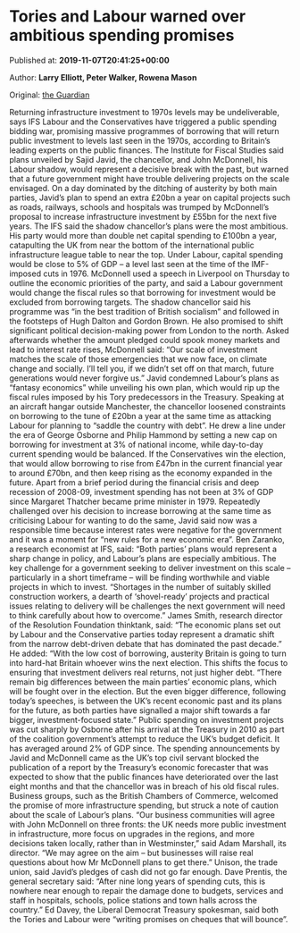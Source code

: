 
# Tories and Labour warned over ambitious spending promises

Published at: **2019-11-07T20:41:25+00:00**

Author: **Larry Elliott, Peter Walker, Rowena Mason**

Original: [the Guardian](https://www.theguardian.com/politics/2019/nov/07/tories-and-labour-warned-over-ambitious-spending-promises-infrastructure-investment)

Returning infrastructure investment to 1970s levels may be undeliverable, says IFS
Labour and the Conservatives have triggered a public spending bidding war, promising massive programmes of borrowing that will return public investment to levels last seen in the 1970s, according to Britain’s leading experts on the public finances.
The Institute for Fiscal Studies said plans unveiled by Sajid Javid, the chancellor, and John McDonnell, his Labour shadow, would represent a decisive break with the past, but warned that a future government might have trouble delivering projects on the scale envisaged.
On a day dominated by the ditching of austerity by both main parties, Javid’s plan to spend an extra £20bn a year on capital projects such as roads, railways, schools and hospitals was trumped by McDonnell’s proposal to increase infrastructure investment by £55bn for the next five years.
The IFS said the shadow chancellor’s plans were the most ambitious. His party would more than double net capital spending to £100bn a year, catapulting the UK from near the bottom of the international public infrastructure league table to near the top. Under Labour, capital spending would be close to 5% of GDP – a level last seen at the time of the IMF-imposed cuts in 1976.
McDonnell used a speech in Liverpool on Thursday to outline the economic priorities of the party, and said a Labour government would change the fiscal rules so that borrowing for investment would be excluded from borrowing targets.
The shadow chancellor said his programme was “in the best tradition of British socialism” and followed in the footsteps of Hugh Dalton and Gordon Brown. He also promised to shift significant political decision-making power from London to the north.
Asked afterwards whether the amount pledged could spook money markets and lead to interest rate rises, McDonnell said: “Our scale of investment matches the scale of those emergencies that we now face, on climate change and socially. I’ll tell you, if we didn’t set off on that march, future generations would never forgive us.”
Javid condemned Labour’s plans as “fantasy economics” while unveiling his own plan, which would rip up the fiscal rules imposed by his Tory predecessors in the Treasury.
Speaking at an aircraft hangar outside Manchester, the chancellor loosened constraints on borrowing to the tune of £20bn a year at the same time as attacking Labour for planning to “saddle the country with debt”.
He drew a line under the era of George Osborne and Philip Hammond by setting a new cap on borrowing for investment at 3% of national income, while day-to-day current spending would be balanced.
If the Conservatives win the election, that would allow borrowing to rise from £47bn in the current financial year to around £70bn, and then keep rising as the economy expanded in the future.
Apart from a brief period during the financial crisis and deep recession of 2008-09, investment spending has not been at 3% of GDP since Margaret Thatcher became prime minister in 1979.
Repeatedly challenged over his decision to increase borrowing at the same time as criticising Labour for wanting to do the same, Javid said now was a responsible time because interest rates were negative for the government and it was a moment for “new rules for a new economic era”.
Ben Zaranko, a research economist at IFS, said: “Both parties’ plans would represent a sharp change in policy, and Labour’s plans are especially ambitious. The key challenge for a government seeking to deliver investment on this scale – particularly in a short timeframe – will be finding worthwhile and viable projects in which to invest.
“Shortages in the number of suitably skilled construction workers, a dearth of ‘shovel-ready’ projects and practical issues relating to delivery will be challenges the next government will need to think carefully about how to overcome.”
James Smith, research director of the Resolution Foundation thinktank, said: “The economic plans set out by Labour and the Conservative parties today represent a dramatic shift from the narrow debt-driven debate that has dominated the past decade.”
He added: “With the low cost of borrowing, austerity Britain is going to turn into hard-hat Britain whoever wins the next election. This shifts the focus to ensuring that investment delivers real returns, not just higher debt.
“There remain big differences between the main parties’ economic plans, which will be fought over in the election. But the even bigger difference, following today’s speeches, is between the UK’s recent economic past and its plans for the future, as both parties have signalled a major shift towards a far bigger, investment-focused state.”
Public spending on investment projects was cut sharply by Osborne after his arrival at the Treasury in 2010 as part of the coalition government’s attempt to reduce the UK’s budget deficit. It has averaged around 2% of GDP since.
The spending announcements by Javid and McDonnell came as the UK’s top civil servant blocked the publication of a report by the Treasury’s economic forecaster that was expected to show that the public finances have deteriorated over the last eight months and that the chancellor was in breach of his old fiscal rules.
Business groups, such as the British Chambers of Commerce, welcomed the promise of more infrastructure spending, but struck a note of caution about the scale of Labour’s plans. “Our business communities will agree with John McDonnell on three fronts: the UK needs more public investment in infrastructure, more focus on upgrades in the regions, and more decisions taken locally, rather than in Westminster,” said Adam Marshall, its director. “We may agree on the aim – but businesses will raise real questions about how Mr McDonnell plans to get there.”
Unison, the trade union, said Javid’s pledges of cash did not go far enough. Dave Prentis, the general secretary said: “After nine long years of spending cuts, this is nowhere near enough to repair the damage done to budgets, services and staff in hospitals, schools, police stations and town halls across the country.”
Ed Davey, the Liberal Democrat Treasury spokesman, said both the Tories and Labour were “writing promises on cheques that will bounce”.
